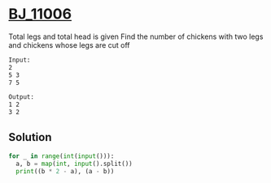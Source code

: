 # [BJ_11006](https://acmicpc.net/problem/11006)

Total legs and total head is given
Find the number of chickens with two legs and chickens whose legs are cut off

```txt
Input:
2
5 3
7 5

Output:
1 2
3 2
```

## Solution

```py
for _ in range(int(input())):
  a, b = map(int, input().split())
  print((b * 2 - a), (a - b))
```
